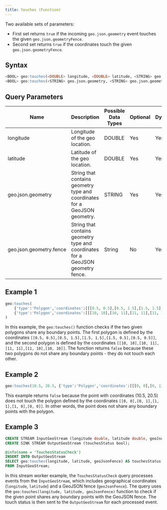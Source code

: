 ```yaml
---
title: touches (Function)
---
```


Two available sets of parameters:

- First set returns `true` if the incoming `geo.json.geometry` event touches the given `geo.json.geometryFence`.
- Second set returns `true` if the coordinates touch the given `geo.json.geometryFence`.

## Syntax

```sql
<BOOL> geo:touches(<DOUBLE> longitude, <DOUBLE> latitude, <STRING> geo.json.geometry.fence)
<BOOL> geo:touches(<STRING> geo.json.geometry, <STRING> geo.json.geometry.fence)
```

## Query Parameters

| Name              | Description   | Possible Data Types | Optional | Dynamic |
|-------------------|---------------|---------------------|----------|---------|
| longitude           | Longitude of the geo location.     | DOUBLE       | Yes       | Yes     |
| latitude | Latitude of the geo location.  | DOUBLE       | Yes      | Yes     |
| geo.json.geometry       | String that contains geometry type and coordinates for a GeoJSON geometry. | STRING| Yes      | Yes     |
| geo.json.geometry.fence    | String that contains geometry type and coordinates for a GeoJSON geometry fence. | String| No      | Yes     |

## Example 1

```sql
geo:touches( 
    {'type':'Polygon','coordinates':[[[0.5, 0.5],[0.5, 1.5],[1.5, 1.5],[1.5, 0.5],[0.5, 0.5]]]}, 
    {'type':'Polygon','coordinates':[[[10, 10],[10, 11],[11, 11],[11, 10],[10, 10]]]} 
)
```

In this example, the `geo:touches()` function checks if the two given polygons share any boundary points. The first polygon is defined by the coordinates `[[0.5, 0.5],[0.5, 1.5],[1.5, 1.5],[1.5, 0.5],[0.5, 0.5]]`, and the second polygon is defined by the coordinates `[[10, 10],[10, 11],[11, 11],[11, 10],[10, 10]]`. The function returns `false` because these two polygons do not share any boundary points - they do not touch each other.

## Example 2

```sql
geo:touches(10.5, 20.5, {'type':'Polygon','coordinates':[[[0, 0],[0, 1],[1, 1],[1, 0],[0, 0]]]})
```

This example returns `false` because the point with coordinates (10.5, 20.5) does not touch the polygon defined by the coordinates `[[0, 0],[0, 1],[1, 1],[1, 0],[0, 0]]`. In other words, the point does not share any boundary points with the polygon.

## Example 3

```sql
CREATE STREAM InputGeoStream (longitude double, latitude double, geoJsonFence string);
CREATE SINK STREAM OutputGeoStream (touchesStatus bool);

@info(name = 'TouchesStatusCheck')
INSERT INTO OutputGeoStream
SELECT geo:touches(longitude, latitude, geoJsonFence) AS touchesStatus
FROM InputGeoStream;
```

In this stream worker example, the `TouchesStatusCheck` query processes events from the `InputGeoStream`, which includes geographical coordinates (`longitude`, `latitude`) and a GeoJSON fence (`geoJsonFence`). The query uses the `geo:touches(longitude, latitude, geoJsonFence)` function to check if the given point shares any boundary points with the GeoJSON fence. The touch status is then sent to the `OutputGeoStream` for each processed event.
